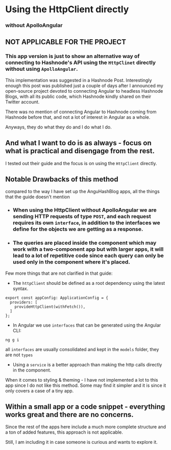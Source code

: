 # Using the HttpClient directly
### without ApolloAngular 

## NOT APPLICABLE FOR THE PROJECT

### This app version is just to show an alternative way of connecting to Hashnode's API using the `HttpClinet` directly without using `ApolloAngular`.

This implementation was suggested in a Hashnode Post. Interestingly enough this post was published just a couple of days after I announced my open-source project devoted to connecting Angular to headless Hashnode Blogs, with all its public code, which Hashnode kindly shared on their Twitter account. 

There was no mention of connecting Angular to Hashnode coming from Hashnode before that, and not a lot of interest in Angular as a whole.

Anyways, they do what they do and I do what I do. 
## And what I want to do is as always - focus on what is practical and disengage from the rest. 

I tested out their guide and the focus is on using the `HttpClient` directly.

## Notable Drawbacks of this method 
compared to the way I have set up the AnguHashBlog apps, all the things that the guide doesn't mention
- ### When using the HttpClient without ApolloAngular we are sending HTTP requests of type `POST`, and each request requires its own `interface`, in addition to the interfaces we define for the objects we are getting as a response. 
- ### The queries are placed inside the component which may work with a two-component app but with larger apps, it will lead to a lot of repetitive code since each query can only be used only in the component where it's placed.

Few more things that are not clarified in that guide:

- The `httpClient` should be defined as a root dependency using the latest syntax.
```
export const appConfig: ApplicationConfig = {
  providers: [
    provideHttpClient(withFetch()),
  ]
};
```

- In Angular we use `interfaces` that can be generated using the Angular CLI:
```
ng g i
```

all `interfaces` are usually consolidated and kept in the `models` folder, they are not `types`
- Using a `service` is a better approach than making the http calls directly in the component.

When it comes to styling & theming - I have not implemented a lot to this app since I do not like this method. Some may find it simpler and it is since it only covers a case of a tiny app.

## Within a small app or a code snippet - everything works great and there are no concerns.

Since the rest of the apps here include a much more complete structure and a ton of added features, this approach is not applicable. 

Still, I am including it in case someone is curious and wants to explore it.





